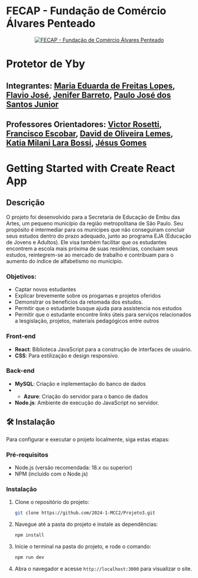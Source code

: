 # FECAP - Fundação de Comércio Álvares Penteado

<p align="center">
<a href= "https://www.fecap.br/"><img src="https://encrypted-tbn0.gstatic.com/images?q=tbn:ANd9GcRhZPrRa89Kma0ZZogxm0pi-tCn_TLKeHGVxywp-LXAFGR3B1DPouAJYHgKZGV0XTEf4AE&usqp=CAU" alt="FECAP - Fundação de Comércio Álvares Penteado" border="0"></a>
</p>

# Protetor de Yby

## Integrantes: <a href="https://www.linkedin.com/in/mariaeflopes/">Maria Eduarda de Freitas Lopes</a>, <a href="https://www.linkedin.com/in/flavio-santos-289477209/">Flavio José</a>, <a href="https://www.linkedin.com/in/jenifer-barreto-55022523b/">Jenifer Barreto</a>, <a href="https://www.linkedin.com/in/paulo-jose-b496ba17a/">Paulo José dos Santos Junior</a>

## Professores Orientadores: <a href="https://www.linkedin.com/in/victorbarq/">Victor Rosetti</a>, <a href="https://www.linkedin.com/in/francisco-escobar/">Francisco Escobar</a>, <a href="https://www.linkedin.com/in/dolemes/">David de Oliveira Lemes</a>, <a href="https://www.linkedin.com/in/katia-bossi/">Katia Milani Lara Bossi</a>, <a href="https://www.linkedin.com/in/jésus-gomes-83b769108/">Jésus Gomes</a>
# Getting Started with Create React App

## Descrição

O projeto foi desenvolvido para a Secretaria de Educação de Embu das Artes, um pequeno município da região metropolitana de São Paulo. Seu propósito é intermediar para os munícipes que não conseguiram concluir seus estudos dentro do prazo adequado, junto ao programa EJA (Educação de Jovens e Adultos). Ele visa também facilitar que os estudantes encontrem a escola mais próxima de suas residências, concluam seus estudos, reintegrem-se ao mercado de trabalho e contribuam para o aumento do índice de alfabetismo no município.

### Objetivos:

- Captar novos estudantes
- Explicar brevemente sobre os progamas e projetos oferidos
- Demonstrar os beneficios da retomada dos estudos.
- Permitir que o estudante busque ajuda para assistencia nos estudos
- Permitir que o estudante encontre links úteis para serviços relacionados a lesgislação, projetos, materiais pedagógicos entre outros

### Front-end

- **React**: Biblioteca JavaScript para a construção de interfaces de usuário.
- **CSS**: Para estilização e design responsivo.

### Back-end

- **MySQL**: Criação e inplementação do banco de dados
- - **Azure**: Criação do servidor para o banco de dados
- **Node.js**: Ambiente de execução do JavaScript no servidor.

## 🛠 Instalação

Para configurar e executar o projeto localmente, siga estas etapas:

### Pré-requisitos

- Node.js (versão recomendada: 18.x ou superior)
- NPM (incluído com o Node.js)

### Instalação

1. Clone o repositório do projeto:
   ```sh
   git clone https://github.com/2024-1-MCC2/Projeto3.git
   ```
2. Navegue até a pasta do projeto e instale as dependências:
   ```sh
   npm install
   ```
3. Inicie o terminal na pasta do projeto, e rode o comando:
   ```sh
   npm run dev
   ```
4. Abra o navegador e acesse `http://localhost:3000` para visualizar o site.
